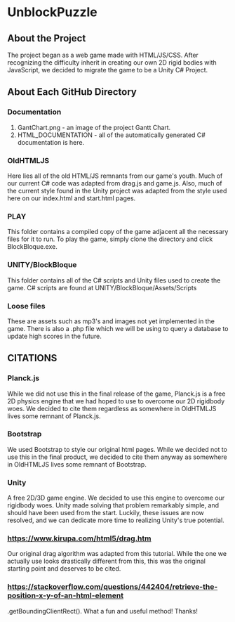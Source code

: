 # UnblockPuzzle
## About the Project
The project began as a web game made with HTML/JS/CSS.
After recognizing the difficulty inherit in creating our own
2D rigid bodies with JavaScript, we decided to migrate the game
to be a Unity C# Project. 
## About Each GitHub Directory
### Documentation
1. GantChart.png  - an image of the project Gantt Chart.
2. HTML_DOCUMENTATION - all of the automatically generated C# documentation is here.
### OldHTMLJS
Here lies all of the old HTML/JS remnants from our game's youth.
Much of our current C# code was adapted from drag.js and game.js.
Also, much of the current style found in the Unity project was
adapted from the style used here on our index.html and start.html pages.
### PLAY
This folder contains a compiled copy of the game adjacent all the necessary files for it to run.
To play the game, simply clone the directory and click BlockBloque.exe.
### UNITY/BlockBloque
This folder contains all of the C# scripts and Unity files used to create the game.
C# scripts are found at UNITY/BlockBloque/Assets/Scripts
### Loose files
These are assets such as mp3's and images not yet implemented in the game.
There is also a .php file which we will be using to query a database to update high scores in the future.
## CITATIONS
### Planck.js
While we did not use this in the final release of the game, Planck.js is a free 2D physics engine
that we had hoped to use to overcome our 2D rigidbody woes. We decided to cite them regardless as 
somewhere in OldHTMLJS lives some remnant of Planck.js.
### Bootstrap
We used Bootstrap to style our original html pages. While we decided not to use this in the final product,
we decided to cite them anyway as somewhere in OldHTMLJS lives some remnant of Bootstrap.
### Unity
A free 2D/3D game engine. We decided to use this engine to overcome our rigidbody woes. Unity made
solving that problem remarkably simple, and should have been used from the start. Luckily, these
issues are now resolved, and we can dedicate more time to realizing Unity's true potential.
### https://www.kirupa.com/html5/drag.htm
Our original drag algorithm was adapted from this tutorial. While the one we actually use looks drastically different from this,
this was the original starting point and deserves to be cited.
### https://stackoverflow.com/questions/442404/retrieve-the-position-x-y-of-an-html-element
.getBoundingClientRect(). What a fun and useful method! Thanks!

